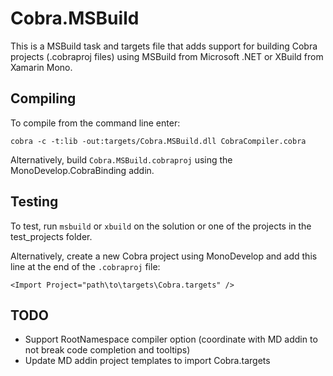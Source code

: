 Cobra.MSBuild
===========
This is a MSBuild task and targets file that adds support for building Cobra
projects (.cobraproj files) using MSBuild from Microsoft .NET or XBuild from
Xamarin Mono.

Compiling
---------------
To compile from the command line enter:

    cobra -c -t:lib -out:targets/Cobra.MSBuild.dll CobraCompiler.cobra

Alternatively, build ```Cobra.MSBuild.cobraproj``` using the
MonoDevelop.CobraBinding addin.

Testing
----------
To test, run ```msbuild``` or ```xbuild``` on the solution or one of the
projects in the test_projects folder.

Alternatively, create a new Cobra project using MonoDevelop and add this
line at the end of the ```.cobraproj``` file:

    <Import Project="path\to\targets\Cobra.targets" />

TODO
---------
  - Support RootNamespace compiler option (coordinate with MD addin to not break code completion and tooltips)
  - Update MD addin project templates to import Cobra.targets

